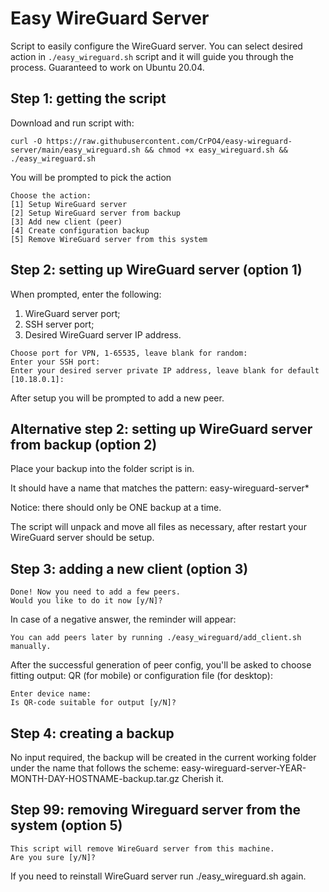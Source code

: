 # Easy WireGuard Server
Script to easily configure the WireGuard server. You can select desired action in `./easy_wireguard.sh` script and it will guide you through the process.
Guaranteed to work on Ubuntu 20.04.

## Step 1: getting the script
Download and run script with:
```
curl -O https://raw.githubusercontent.com/CrPO4/easy-wireguard-server/main/easy_wireguard.sh && chmod +x easy_wireguard.sh && ./easy_wireguard.sh
```

You will be prompted to pick the action
```
Choose the action:
[1] Setup WireGuard server
[2] Setup WireGuard server from backup
[3] Add new client (peer)
[4] Create configuration backup
[5] Remove WireGuard server from this system
```

## Step 2: setting up WireGuard server (option 1)
When prompted, enter the following:
1. WireGuard server port;
2. SSH server port;
3. Desired WireGuard server IP address.
```
Choose port for VPN, 1-65535, leave blank for random:
Enter your SSH port:
Enter your desired server private IP address, leave blank for default [10.18.0.1]:
```
After setup you will be prompted to add a new peer. 

## Alternative step 2: setting up WireGuard server from backup (option 2)
Place your backup into the folder script is in.

It should have a name that matches the pattern: easy-wireguard-server*

Notice: there should only be ONE backup at a time.

The script will unpack and move all files as necessary, after restart your WireGuard server should be setup.

## Step 3: adding a new client (option 3)
```
Done! Now you need to add a few peers.
Would you like to do it now [y/N]?
```
In case of a negative answer, the reminder will appear:
```
You can add peers later by running ./easy_wireguard/add_client.sh manually.
```

After the successful generation of peer config, you'll be asked to choose fitting output: QR (for mobile) or configuration file (for desktop):
```
Enter device name: 
Is QR-code suitable for output [y/N]?
```

## Step 4: creating a backup
No input required, the backup will be created in the current working folder under the name that follows the scheme:
easy-wireguard-server-YEAR-MONTH-DAY-HOSTNAME-backup.tar.gz
Cherish it.

## Step 99: removing Wireguard server from the system (option 5)

```
This script will remove WireGuard server from this machine.
Are you sure [y/N]?
```

If you need to reinstall WireGuard server run ./easy_wireguard.sh again.
